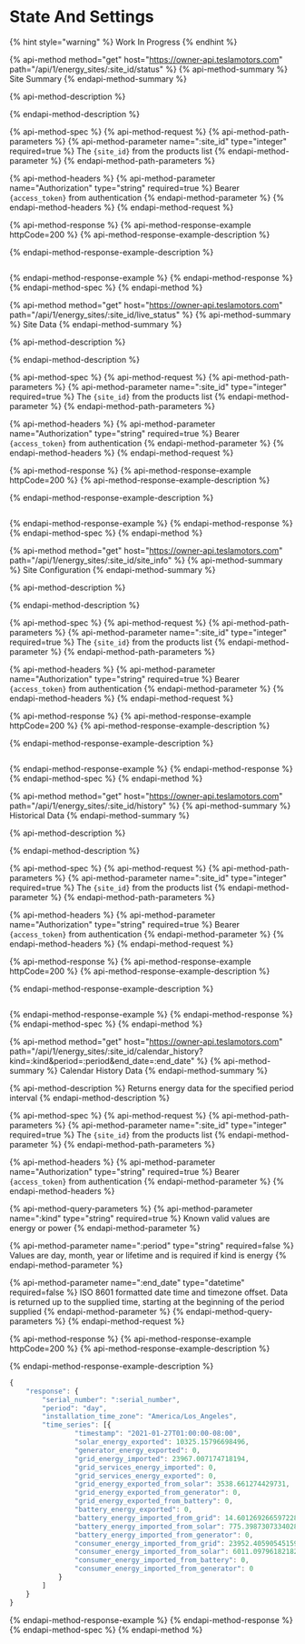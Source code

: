 # State And Settings

{% hint style="warning" %}
Work In Progress
{% endhint %}

{% api-method method="get" host="https://owner-api.teslamotors.com" path="/api/1/energy\_sites/:site\_id/status" %}
{% api-method-summary %}
Site Summary
{% endapi-method-summary %}

{% api-method-description %}

{% endapi-method-description %}

{% api-method-spec %}
{% api-method-request %}
{% api-method-path-parameters %}
{% api-method-parameter name=":site\_id" type="integer" required=true %}
The `{site_id}` from the products list
{% endapi-method-parameter %}
{% endapi-method-path-parameters %}

{% api-method-headers %}
{% api-method-parameter name="Authorization" type="string" required=true %}
Bearer `{access_token}` from authentication
{% endapi-method-parameter %}
{% endapi-method-headers %}
{% endapi-method-request %}

{% api-method-response %}
{% api-method-response-example httpCode=200 %}
{% api-method-response-example-description %}

{% endapi-method-response-example-description %}

```text

```
{% endapi-method-response-example %}
{% endapi-method-response %}
{% endapi-method-spec %}
{% endapi-method %}

{% api-method method="get" host="https://owner-api.teslamotors.com" path="/api/1/energy\_sites/:site\_id/live\_status" %}
{% api-method-summary %}
Site Data
{% endapi-method-summary %}

{% api-method-description %}

{% endapi-method-description %}

{% api-method-spec %}
{% api-method-request %}
{% api-method-path-parameters %}
{% api-method-parameter name=":site\_id" type="integer" required=true %}
The `{site_id}` from the products list
{% endapi-method-parameter %}
{% endapi-method-path-parameters %}

{% api-method-headers %}
{% api-method-parameter name="Authorization" type="string" required=true %}
Bearer `{access_token}` from authentication
{% endapi-method-parameter %}
{% endapi-method-headers %}
{% endapi-method-request %}

{% api-method-response %}
{% api-method-response-example httpCode=200 %}
{% api-method-response-example-description %}

{% endapi-method-response-example-description %}

```text

```
{% endapi-method-response-example %}
{% endapi-method-response %}
{% endapi-method-spec %}
{% endapi-method %}

{% api-method method="get" host="https://owner-api.teslamotors.com" path="/api/1/energy\_sites/:site\_id/site\_info" %}
{% api-method-summary %}
Site Configuration
{% endapi-method-summary %}

{% api-method-description %}

{% endapi-method-description %}

{% api-method-spec %}
{% api-method-request %}
{% api-method-path-parameters %}
{% api-method-parameter name=":site\_id" type="integer" required=true %}
The `{site_id}` from the products list
{% endapi-method-parameter %}
{% endapi-method-path-parameters %}

{% api-method-headers %}
{% api-method-parameter name="Authorization" type="string" required=true %}
Bearer `{access_token}` from authentication
{% endapi-method-parameter %}
{% endapi-method-headers %}
{% endapi-method-request %}

{% api-method-response %}
{% api-method-response-example httpCode=200 %}
{% api-method-response-example-description %}

{% endapi-method-response-example-description %}

```text

```
{% endapi-method-response-example %}
{% endapi-method-response %}
{% endapi-method-spec %}
{% endapi-method %}

{% api-method method="get" host="https://owner-api.teslamotors.com" path="/api/1/energy\_sites/:site\_id/history" %}
{% api-method-summary %}
Historical Data
{% endapi-method-summary %}

{% api-method-description %}

{% endapi-method-description %}

{% api-method-spec %}
{% api-method-request %}
{% api-method-path-parameters %}
{% api-method-parameter name=":site\_id" type="integer" required=true %}
The `{site_id}` from the products list
{% endapi-method-parameter %}
{% endapi-method-path-parameters %}

{% api-method-headers %}
{% api-method-parameter name="Authorization" type="string" required=true %}
Bearer `{access_token}` from authentication
{% endapi-method-parameter %}
{% endapi-method-headers %}
{% endapi-method-request %}

{% api-method-response %}
{% api-method-response-example httpCode=200 %}
{% api-method-response-example-description %}

{% endapi-method-response-example-description %}

```text

```
{% endapi-method-response-example %}
{% endapi-method-response %}
{% endapi-method-spec %}
{% endapi-method %}

{% api-method method="get" host="https://owner-api.teslamotors.com" path="/api/1/energy\_sites/:site\_id/calendar\_history?kind=:kind&period=:period&end_date=:end\_date" %}
{% api-method-summary %}
Calendar History Data
{% endapi-method-summary %}

{% api-method-description %}
Returns energy data for the specified period interval
{% endapi-method-description %}

{% api-method-spec %}
{% api-method-request %}
{% api-method-path-parameters %}
{% api-method-parameter name=":site\_id" type="integer" required=true %}
The `{site_id}` from the products list
{% endapi-method-parameter %}
{% endapi-method-path-parameters %}

{% api-method-headers %}
{% api-method-parameter name="Authorization" type="string" required=true %}
Bearer `{access_token}` from authentication
{% endapi-method-parameter %}
{% endapi-method-headers %}

{% api-method-query-parameters %}
{% api-method-parameter name=":kind" type="string" required=true %}
Known valid values are energy or power
{% endapi-method-parameter %}

{% api-method-parameter name=":period" type="string" required=false %}
Values are day, month, year or lifetime and is required if kind is energy
{% endapi-method-parameter %}

{% api-method-parameter name=":end\_date" type="datetime" required=false %}
ISO 8601 formatted date time and timezone offset. Data is returned up to the supplied time, starting at the beginning of the period supplied
{% endapi-method-parameter %}
{% endapi-method-query-parameters %}
{% endapi-method-request %}

{% api-method-response %}
{% api-method-response-example httpCode=200 %}
{% api-method-response-example-description %}

{% endapi-method-response-example-description %}

```javascript
{
    "response": {
        "serial_number": ":serial_number",
        "period": "day",
        "installation_time_zone": "America/Los_Angeles",
        "time_series": [{
                "timestamp": "2021-01-27T01:00:00-08:00",
                "solar_energy_exported": 10325.15796698496,
                "generator_energy_exported": 0,
                "grid_energy_imported": 23967.007174718194,
                "grid_services_energy_imported": 0,
                "grid_services_energy_exported": 0,
                "grid_energy_exported_from_solar": 3538.661274429731,
                "grid_energy_exported_from_generator": 0,
                "grid_energy_exported_from_battery": 0,
                "battery_energy_exported": 0,
                "battery_energy_imported_from_grid": 14.601269266597228,
                "battery_energy_imported_from_solar": 775.3987307334028,
                "battery_energy_imported_from_generator": 0,
                "consumer_energy_imported_from_grid": 23952.405905451596,
                "consumer_energy_imported_from_solar": 6011.097961821826,
                "consumer_energy_imported_from_battery": 0,
                "consumer_energy_imported_from_generator": 0
            }
        ]
    }
}
```
{% endapi-method-response-example %}
{% endapi-method-response %}
{% endapi-method-spec %}
{% endapi-method %}

